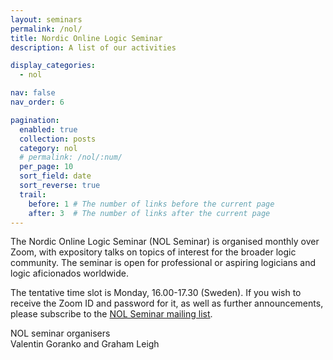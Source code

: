 ```yaml
---
layout: seminars
permalink: /nol/
title: Nordic Online Logic Seminar
description: A list of our activities

display_categories:
  - nol

nav: false
nav_order: 6

pagination:
  enabled: true
  collection: posts
  category: nol
  # permalink: /nol/:num/
  per_page: 10
  sort_field: date
  sort_reverse: true
  trail:
    before: 1 # The number of links before the current page
    after: 3  # The number of links after the current page
---
```


The Nordic Online Logic Seminar (NOL Seminar) is organised monthly over Zoom, with expository talks on topics of interest for the broader logic community.
The seminar is open for professional or aspiring logicians and logic aficionados worldwide.

The tentative time slot is Monday, 16.00-17.30 (Sweden).
If you wish to receive the Zoom ID and password for it, as well as further announcements, please subscribe to the [NOL Seminar mailing list](https://listserv.gu.se/sympa/subscribe/nordiclogic
).

NOL seminar organisers\
Valentin Goranko and Graham Leigh
